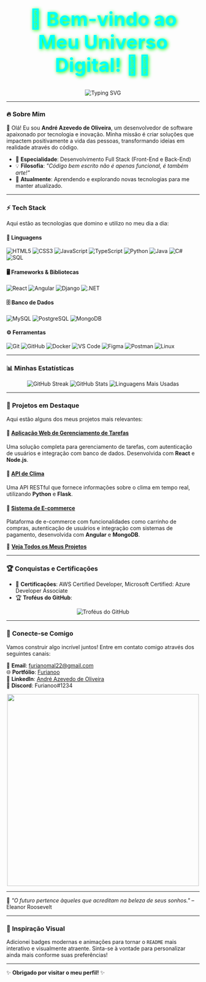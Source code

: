 <h1 align="center" style="color:#00FFFF; font-size:50px; text-shadow: 2px 2px 10px #00FF00;">🚀 Bem-vindo ao Meu Universo Digital! 👨‍💻</h1>
<p align="center">
  <img src="https://readme-typing-svg.herokuapp.com?color=00FFFF&size=30&center=true&vCenter=true&lines=Desenvolvedor+Full+Stack;Tech+Enthusiast;Inovando+com+Código" alt="Typing SVG"/>
</p>

---

### 🔥 **Sobre Mim**

👋 Olá! Eu sou **André Azevedo de Oliveira**, um desenvolvedor de software apaixonado por tecnologia e inovação. Minha missão é criar soluções que impactem positivamente a vida das pessoas, transformando ideias em realidade através do código.

- 🎯 **Especialidade**: Desenvolvimento Full Stack (Front-End e Back-End)
- 💡 **Filosofia**: *"Código bem escrito não é apenas funcional, é também arte!"*
- 🌱 **Atualmente**: Aprendendo e explorando novas tecnologias para me manter atualizado.

---

### ⚡ **Tech Stack**

Aqui estão as tecnologias que domino e utilizo no meu dia a dia:

#### 🚀 **Linguagens**
![HTML5](https://img.shields.io/badge/-HTML5-E34F26?style=flat&logo=html5&logoColor=white)
![CSS3](https://img.shields.io/badge/-CSS3-1572B6?style=flat&logo=css3&logoColor=white)
![JavaScript](https://img.shields.io/badge/-JavaScript-F7DF1E?style=flat&logo=javascript&logoColor=black)
![TypeScript](https://img.shields.io/badge/-TypeScript-3178C6?style=flat&logo=typescript&logoColor=white)
![Python](https://img.shields.io/badge/-Python-3776AB?style=flat&logo=python&logoColor=white)
![Java](https://img.shields.io/badge/-Java-007396?style=flat&logo=java&logoColor=white)
![C#](https://img.shields.io/badge/-C%23-239120?style=flat&logo=c-sharp&logoColor=white)
![SQL](https://img.shields.io/badge/-SQL-4479A1?style=flat&logo=mysql&logoColor=white)

#### 🖥️ **Frameworks & Bibliotecas**
![React](https://img.shields.io/badge/-React-61DAFB?style=flat&logo=react&logoColor=black)
![Angular](https://img.shields.io/badge/-Angular-DD0031?style=flat&logo=angular&logoColor=white)
![Django](https://img.shields.io/badge/-Django-092E20?style=flat&logo=django&logoColor=white)
![.NET](https://img.shields.io/badge/-.NET-512BD4?style=flat&logo=dotnet&logoColor=white)

#### 🗄️ **Banco de Dados**
![MySQL](https://img.shields.io/badge/-MySQL-4479A1?style=flat&logo=mysql&logoColor=white)
![PostgreSQL](https://img.shields.io/badge/-PostgreSQL-336791?style=flat&logo=postgresql&logoColor=white)
![MongoDB](https://img.shields.io/badge/-MongoDB-47A248?style=flat&logo=mongodb&logoColor=white)

#### ⚙️ **Ferramentas**
![Git](https://img.shields.io/badge/-Git-F05032?style=flat&logo=git&logoColor=white)
![GitHub](https://img.shields.io/badge/-GitHub-181717?style=flat&logo=github&logoColor=white)
![Docker](https://img.shields.io/badge/-Docker-2496ED?style=flat&logo=docker&logoColor=white)
![VS Code](https://img.shields.io/badge/-VS%20Code-007ACC?style=flat&logo=visual-studio-code&logoColor=white)
![Figma](https://img.shields.io/badge/-Figma-F24E1E?style=flat&logo=figma&logoColor=white)
![Postman](https://img.shields.io/badge/-Postman-FF6C37?style=flat&logo=postman&logoColor=white)
![Linux](https://img.shields.io/badge/-Linux-FCC624?style=flat&logo=linux&logoColor=black)

---

### 📊 **Minhas Estatísticas**

<div align="center">  
  <img src="https://github-readme-streak-stats.herokuapp.com/?user=Furianoo&theme=neon-palenight" alt="GitHub Streak"/>  
  <img src="https://github-readme-stats.vercel.app/api?username=Furianoo&show_icons=true&theme=neon-palenight" alt="GitHub Stats"/>  
  <img src="https://github-readme-stats.vercel.app/api/top-langs/?username=Furianoo&layout=compact&theme=neon-palenight" alt="Linguagens Mais Usadas"/>  
</div>

---

### 🚀 **Projetos em Destaque**

Aqui estão alguns dos meus projetos mais relevantes:

#### 🔹 **[Aplicação Web de Gerenciamento de Tarefas](https://github.com/Furianoo/projeto1)**
Uma solução completa para gerenciamento de tarefas, com autenticação de usuários e integração com banco de dados. Desenvolvida com **React** e **Node.js**.

#### 🔹 **[API de Clima](https://github.com/Furianoo/projeto2)**
Uma API RESTful que fornece informações sobre o clima em tempo real, utilizando **Python** e **Flask**.

#### 🔹 **[Sistema de E-commerce](https://github.com/Furianoo/projeto3)**
Plataforma de e-commerce com funcionalidades como carrinho de compras, autenticação de usuários e integração com sistemas de pagamento, desenvolvida com **Angular** e **MongoDB**.

📂 **[Veja Todos os Meus Projetos](https://github.com/Furianoo?tab=repositories)**

---

### 🏆 **Conquistas e Certificações**

- 🏅 **Certificações**: AWS Certified Developer, Microsoft Certified: Azure Developer Associate
- 🏆 **Troféus do GitHub**:

<p align="center">  
  <img src="https://github-profile-trophy.vercel.app/?username=Furianoo&theme=matrix&no-bg=true&margin-w=15&margin-h=15" alt="Troféus do GitHub"/>  
</p>

---

### 🔗 **Conecte-se Comigo**

Vamos construir algo incrível juntos! Entre em contato comigo através dos seguintes canais:

📧 **Email**: [furianomal22@gmail.com](mailto:furianomal22@gmail.com)  
🌐 **Portfólio**: [Furianoo](https://www.seuportfolio.com)  
🔗 **LinkedIn**: [André Azevedo de Oliveira](https://www.linkedin.com/in/andré-azevedo-de-oliveira-09032424a)  
💬 **Discord**: Furianoo#1234

<p align="center">  
  <img src="https://media.giphy.com/media/qgQUggAC3Pfv687qPC/giphy.gif" width="500" />  
</p>  

---

🚀 *"O futuro pertence àqueles que acreditam na beleza de seus sonhos."* – Eleanor Roosevelt

---

### 🎨 **Inspiração Visual**

Adicionei badges modernas e animações para tornar o `README` mais interativo e visualmente atraente. Sinta-se à vontade para personalizar ainda mais conforme suas preferências!

---

✨ **Obrigado por visitar o meu perfil!** ✨